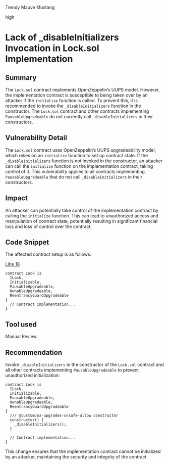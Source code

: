 Trendy Mauve Mustang

high

# Lack of _disableInitializers Invocation in Lock.sol Implementation

## Summary

The `Lock.sol` contract implements OpenZeppelin’s UUPS model. However, the implementation contract is susceptible to being taken over by an attacker if the `initialize` function is called. To prevent this, it is recommended to invoke the `_disableInitializers` function in the constructor. The `Lock.sol` contract and other contracts implementing `PausableUpgradeable` do not currently call `_disableInitializers` in their constructors.

## Vulnerability Detail

The `Lock.sol` contract uses OpenZeppelin’s UUPS upgradeability model, which relies on an `initialize` function to set up contract state. If the `_disableInitializers` function is not invoked in the constructor, an attacker can call the `initialize` function on the implementation contract, taking control of it. This vulnerability applies to all contracts implementing `PausableUpgradeable` that do not call `_disableInitializers` in their constructors.

## Impact

An attacker can potentially take control of the implementation contract by calling the `initialize` function. This can lead to unauthorized access and manipulation of contract state, potentially resulting in significant financial loss and loss of control over the contract.

## Code Snippet

The affected contract setup is as follows:

[Line 18](https://github.com/sherlock-audit/2024-05-gamma-staking/blob/main/StakingV2/src/Lock.sol#L18-L23)

```solidity
contract Lock is
  ILock,
  Initializable,
  PausableUpgradeable,
  OwnableUpgradeable,
  ReentrancyGuardUpgradeable
{
  // Contract implementation...
}
```

## Tool used

Manual Review

## Recommendation

Invoke `_disableInitializers` in the constructor of the `Lock.sol` contract and all other contracts implementing `PausableUpgradeable` to prevent unauthorized initialization:

```solidity
contract Lock is
  ILock,
  Initializable,
  PausableUpgradeable,
  OwnableUpgradeable,
  ReentrancyGuardUpgradeable
{
  /// @custom:oz-upgrades-unsafe-allow constructor
  constructor() {
    _disableInitializers();
  }

  // Contract implementation...
}
```

This change ensures that the implementation contract cannot be initialized by an attacker, maintaining the security and integrity of the contract.
